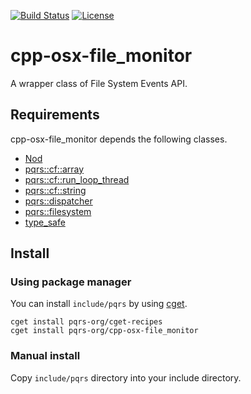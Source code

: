 [![Build Status](https://travis-ci.org/pqrs-org/cpp-osx-file_monitor.svg?branch=master)](https://travis-ci.org/pqrs-org/cpp-osx-file_monitor)
[![License](https://img.shields.io/badge/license-Boost%20Software%20License-blue.svg)](https://github.com/pqrs-org/cpp-osx-file_monitor/blob/master/LICENSE.md)

# cpp-osx-file_monitor

A wrapper class of File System Events API.

## Requirements

cpp-osx-file_monitor depends the following classes.

- [Nod](https://github.com/fr00b0/nod)
- [pqrs::cf::array](https://github.com/pqrs-org/cpp-cf-array)
- [pqrs::cf::run_loop_thread](https://github.com/pqrs-org/cpp-cf-run_loop_thread)
- [pqrs::cf::string](https://github.com/pqrs-org/cpp-cf-string)
- [pqrs::dispatcher](https://github.com/pqrs-org/cpp-dispatcher)
- [pqrs::filesystem](https://github.com/pqrs-org/cpp-filesystem)
- [type_safe](https://github.com/foonathan/type_safe)

## Install

### Using package manager

You can install `include/pqrs` by using [cget](https://github.com/pfultz2/cget).

```shell
cget install pqrs-org/cget-recipes
cget install pqrs-org/cpp-osx-file_monitor
```

### Manual install

Copy `include/pqrs` directory into your include directory.
